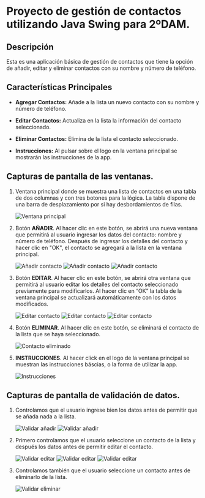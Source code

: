 # Proyecto de gestión de contactos utilizando Java Swing para 2ºDAM.

## Descripción

Esta es una aplicación básica de gestión de contactos que tiene la opción de añadir, editar y eliminar contactos con su nombre y número de teléfono.


## Características Principales

- **Agregar Contactos:** Añade a la lista un nuevo contacto con su nombre y número de teléfono.

- **Editar Contactos:** Actualiza en la lista la información del contacto seleccionado.

- **Eliminar Contactos:** Elimina de la lista el contacto seleccionado.

- **Instrucciones:** Al pulsar sobre el logo en la ventana principal se mostrarán las instrucciones de la app.

## Capturas de pantalla de las ventanas.

1.  Ventana principal donde se muestra una lista de contactos en una tabla
    de dos columnas y con tres botones para la lógica. La tabla dispone
    de una barra de desplazamiento por si hay desbordamientos de filas.

    ![Ventana principal](/Imagenes/Req_1.png)

2.  Botón **AÑADIR**. 
    Al hacer clic en este botón, se abrirá una nueva ventana que permitirá al usuario ingresar los datos del contacto: 
    nombre y número de teléfono. 
    Después de ingresar los detalles del contacto y hacer clic en "OK", el contacto se agregará a la lista en la ventana principal.

    ![Añadir contacto](/Imagenes/Req_2.png)
    ![Añadir contacto](/Imagenes/Req_2.2.png)
    ![Añadir contacto](/Imagenes/Req_2.3.png)

3.  Botón **EDITAR**.
    Al hacer clic en este botón, se abrirá otra ventana que permitirá al usuario editar los detalles del contacto
    seleccionado previamente para modificarlos. Al hacer clic en “OK” la tabla
    de la ventana principal se actualizará automáticamente con los datos
    modificados. 

    ![Editar contacto](/Imagenes/Req_3.png)
    ![Editar contacto](/Imagenes/Req_3.2.png)
    ![Editar contacto](/Imagenes/Req_3.3.png)

4.  Botón **ELIMINAR**.
    Al hacer clic en este botón, se eliminará el contacto de la lista que se haya seleccionado.

    ![Contacto eliminado](/Imagenes/Req_4.png)

5. **INSTRUCCIONES**.
    Al hacer click en el logo de la ventana principal se muestran las instrucciones báscias, o la forma de utilizar la app.

    ![Instrucciones](/Imagenes/Instrucciones.png)

## Capturas de pantalla de validación de datos. 

1. Controlamos que el usuario ingrese bien los datos antes de permitir que se añada nada a la lista.

    ![Validar añadir](/Imagenes/Val_1.png)
    ![Validar añadir](/Imagenes/Val_2.png)

2. Primero controlamos que el usuario seleccione un contacto de la lista y después los datos antes de permitir editar el contacto.

    ![Validar editar](/Imagenes/Val_3.png)
    ![Validar editar](/Imagenes/Val_4.png)
    ![Validar editar](/Imagenes/Val_5.png)

3. Controlamos también que el usuario seleccione un contacto antes de eliminarlo de la lista.

    ![Validar eliminar](/Imagenes/Val_6.png)

